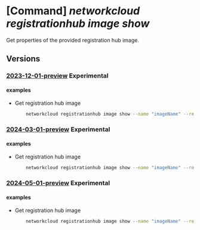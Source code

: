 # [Command] _networkcloud registrationhub image show_

Get properties of the provided registration hub image.

## Versions

### [2023-12-01-preview](/Resources/mgmt-plane/L3N1YnNjcmlwdGlvbnMve30vcmVzb3VyY2Vncm91cHMve30vcHJvdmlkZXJzL21pY3Jvc29mdC5uZXR3b3JrY2xvdWQvcmVnaXN0cmF0aW9uaHVicy97fS9pbWFnZXMve30=/2023-12-01-preview.xml) **Experimental**

<!-- mgmt-plane /subscriptions/{}/resourcegroups/{}/providers/microsoft.networkcloud/registrationhubs/{}/images/{} 2023-12-01-preview -->

#### examples

- Get registration hub image
    ```bash
        networkcloud registrationhub image show --name "imageName" --registration-hub-name "registrationHubName" --resource-group "resourceGroupName"
    ```

### [2024-03-01-preview](/Resources/mgmt-plane/L3N1YnNjcmlwdGlvbnMve30vcmVzb3VyY2Vncm91cHMve30vcHJvdmlkZXJzL21pY3Jvc29mdC5uZXR3b3JrY2xvdWQvcmVnaXN0cmF0aW9uaHVicy97fS9pbWFnZXMve30=/2024-03-01-preview.xml) **Experimental**

<!-- mgmt-plane /subscriptions/{}/resourcegroups/{}/providers/microsoft.networkcloud/registrationhubs/{}/images/{} 2024-03-01-preview -->

#### examples

- Get registration hub image
    ```bash
        networkcloud registrationhub image show --name "imageName" --registration-hub-name "registrationHubName" --resource-group "resourceGroupName"
    ```

### [2024-05-01-preview](/Resources/mgmt-plane/L3N1YnNjcmlwdGlvbnMve30vcmVzb3VyY2Vncm91cHMve30vcHJvdmlkZXJzL21pY3Jvc29mdC5uZXR3b3JrY2xvdWQvcmVnaXN0cmF0aW9uaHVicy97fS9pbWFnZXMve30=/2024-05-01-preview.xml) **Experimental**

<!-- mgmt-plane /subscriptions/{}/resourcegroups/{}/providers/microsoft.networkcloud/registrationhubs/{}/images/{} 2024-05-01-preview -->

#### examples

- Get registration hub image
    ```bash
        networkcloud registrationhub image show --name "imageName" --registration-hub-name "registrationHubName" --resource-group "resourceGroupName"
    ```
